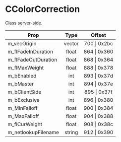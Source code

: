 # CColorCorrection
Class server-side.

|Prop|Type|Offset|
|---|:-:|:-:|
|m_vecOrigin|vector|700 \| 0x2bc|
|m_flFadeInDuration|float|864 \| 0x360|
|m_flFadeOutDuration|float|868 \| 0x364|
|m_flMaxWeight|float|888 \| 0x378|
|m_bEnabled|int|893 \| 0x37d|
|m_bMaster|int|894 \| 0x37e|
|m_bClientSide|int|895 \| 0x37f|
|m_bExclusive|int|896 \| 0x380|
|m_MinFalloff|float|900 \| 0x384|
|m_MaxFalloff|float|904 \| 0x388|
|m_flCurWeight|float|908 \| 0x38c|
|m_netlookupFilename|string|912 \| 0x390|

